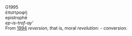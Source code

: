 <body>
  <p>G1995<br>  ἐπιστροφή  <br> epistrophē  <br><i>ep-is-trof-ay‘ </i><br>From <a href="g1994.htm">1994</a>  <i>reversion</i>, that is, moral <i>revolution:</i> - conversion.<br></p>
 </body>